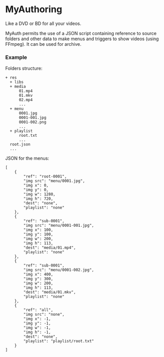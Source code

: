 # MyAuthoring
Like a DVD or BD for all your videos.

MyAuth permits the use of a JSON script containing reference to source folders and other data to make menus and triggers to show videos (using FFmpeg). It can be used for archive.

### Example
Folders structure:
```
+ res
  + libs
  + media
      01.mp4
      01.mkv
      02.mp4
      ...
  + menu
      0001.jpg
      0001-001.jpg
      0001-002.png
      ...
  + playlist
      root.txt
      ...
  root.json
  ...
```
JSON for the menus:
```
[
    {
        "ref": "root-0001",
        "img src": "menu/0001.jpg",
        "img x": 0,
        "img y": 0,
        "img w": 1280,
        "img h": 720,
        "dest": "none",
        "playlist": "none"
    },
    {
        "ref": "sub-0001",
        "img src": "menu/0001-001.jpg",
        "img x": 100,
        "img y": 100,
        "img w": 200,
        "img h": 113,
        "dest": "media/01.mp4",
        "playlist": "none"
    },
    {
        "ref": "sub-0001",
        "img src": "menu/0001-002.jpg",
        "img x": 400,
        "img y": 300,
        "img w": 200,
        "img h": 113,
        "dest": "media/01.mkv",
        "playlist": "none"
    },
    {
        "ref": "all",
        "img src": "none",
        "img x": -1,
        "img y": -1,
        "img w": -1,
        "img h": -1,
        "dest": "none",
        "playlist": "playlist/root.txt"
    }
]
```

